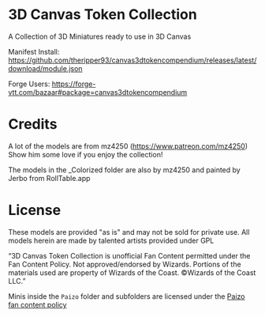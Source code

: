 # 3D Canvas Token Collection
A Collection of 3D Miniatures ready to use in 3D Canvas

Manifest Install: https://github.com/theripper93/canvas3dtokencompendium/releases/latest/download/module.json

Forge Users: https://forge-vtt.com/bazaar#package=canvas3dtokencompendium

# Credits

A lot of the models are from mz4250 (https://www.patreon.com/mz4250) Show him some love if you enjoy the collection!

The models in the _Colorized folder are also by mz4250 and painted by Jerbo from RollTable.app

# License

These models are provided "as is" and may not be sold for private use. All models herein are made by talented artists provided under GPL

“3D Canvas Token Collection is unofficial Fan Content permitted under the Fan Content Policy. Not approved/endorsed by Wizards. Portions of the materials used are property of Wizards of the Coast. ©Wizards of the Coast LLC.”

Minis inside the `Paizo` folder and subfolders are licensed under the [Paizo fan content policy](https://paizo.com/community/communityuse#:~:text=Don't%20do%20anything%20that%20might%20hurt%20or%20damage%20Paizo.&text=You%20agree%20to%20not%20use,use%20would%20irreparably%20harm%20Paizo.)
